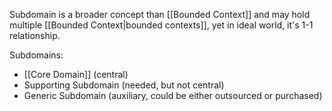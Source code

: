 Subdomain is a broader concept than [[Bounded Context]] and may hold multiple [[Bounded Context|bounded contexts]], yet in ideal world, it's 1-1 relationship.

Subdomains:
- [[Core Domain]] (central)
- Supporting Subdomain (needed, but not central)
- Generic Subdomain (auxiliary, could be either outsourced or purchased)
